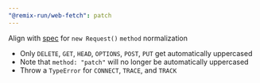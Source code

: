 ```yaml
---
"@remix-run/web-fetch": patch
---
```


Align with [spec](https://fetch.spec.whatwg.org/#methods) for `new Request()` `method` normalization

- Only `DELETE`, `GET`, `HEAD`, `OPTIONS`, `POST`, `PUT` get automatically uppercased
- Note that `method: "patch"` will no longer be automatically uppercased
- Throw a `TypeError` for `CONNECT`, `TRACE`, and `TRACK`
